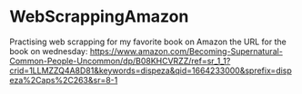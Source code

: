 # WebScrappingAmazon
Practising web scrapping for my favorite book on Amazon
the URL for the book on wednesday: https://www.amazon.com/Becoming-Supernatural-Common-People-Uncommon/dp/B08KHCVRZZ/ref=sr_1_1?crid=1LLMZZQ4A8D81&keywords=dispeza&qid=1664233000&sprefix=dispeza%2Caps%2C263&sr=8-1
